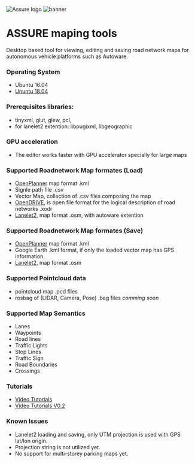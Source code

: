 ![Assure logo](https://user-images.githubusercontent.com/20182801/61394821-fb224f00-a8fe-11e9-82d5-6e008df6710e.png)
![banner](https://user-images.githubusercontent.com/20182801/61394945-3e7cbd80-a8ff-11e9-8930-f827ef2cfd69.png)
# ASSURE maping tools
Desktop based tool for viewing, editing and saving road network maps for autonomous vehicle platforms such as Autoware.

### Operating System

- Ubuntu 16.04
- [Ununtu 18.04](https://github.com/hatem-darweesh/assuremapingtools/wiki)

### Prerequisites libraries: 

- tinyxml, glut, glew, pcl, 
- for lanelet2 extention: libpugixml, libgeographic

### GPU acceleration 
- The editor works faster with GPU accelerator specially for large maps

### Supported Roadnetwork Map formates (Load)
- [OpenPlanner](https://gitlab.com/autowarefoundation/autoware.ai/core_planning) map format .kml 
- Signle path file .csv 
- Vector Map, collection of .csv files composing the map
- [OpenDRIVE](http://www.opendrive.org/), is open file format for the logical description of road networks .xodr
- [Lanelet2](https://github.com/fzi-forschungszentrum-informatik/Lanelet2), map format .osm, with autoware extention

### Supported Roadnetwork Map formates (Save)
- [OpenPlanner](https://gitlab.com/autowarefoundation/autoware.ai/core_planning) map format .kml 
- Google Earth .kml format, if only the loaded vector map has GPS information.
- [Lanelet2](https://github.com/fzi-forschungszentrum-informatik/Lanelet2), map format .osm

### Supported Pointcloud data
- pointcloud map .pcd files
- rosbag of (LIDAR, Camera, Pose) .bag files _comming soon_

### Supported Map Semantics
- Lanes
- Waypoints
- Road lines
- Traffic Lights
- Stop Lines
- Traffic Sign 
- Road Boundaries
- Crossings 

### Tutorials
- [Video Tutorials](https://www.youtube.com/watch?v=p_4HwJvu084&list=PLVAImlqqGbr4G8GXMsqp6dMhbKxTCEnrh&index=1)
- [Video Tutorials V0.2](https://youtu.be/PXcE7XMSKck)

### Known Issues
- Lanelet2 loading and saving, only UTM projection is used with GPS lat/lon origin. 
- Projection string is not utilized yet.
- No support for multi-storey parking maps yet.
